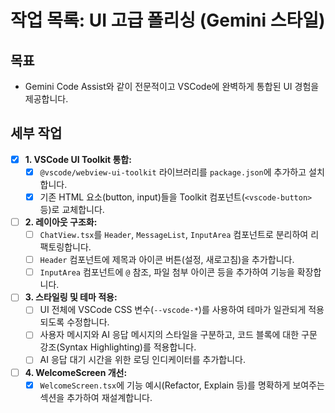 # 작업 목록: UI 고급 폴리싱 (Gemini 스타일)

## 목표
- Gemini Code Assist와 같이 전문적이고 VSCode에 완벽하게 통합된 UI 경험을 제공합니다.

## 세부 작업
- [x] **1. VSCode UI Toolkit 통합:**
	- [x] `@vscode/webview-ui-toolkit` 라이브러리를 `package.json`에 추가하고 설치합니다.
	- [x] 기존 HTML 요소(button, input)들을 Toolkit 컴포넌트(`<vscode-button>` 등)로 교체합니다.

- [ ] **2. 레이아웃 구조화:**
	- [ ] `ChatView.tsx`를 `Header`, `MessageList`, `InputArea` 컴포넌트로 분리하여 리팩토링합니다.
	- [ ] `Header` 컴포넌트에 제목과 아이콘 버튼(설정, 새로고침)을 추가합니다.
	- [ ] `InputArea` 컴포넌트에 `@` 참조, 파일 첨부 아이콘 등을 추가하여 기능을 확장합니다.

- [ ] **3. 스타일링 및 테마 적용:**
	- [ ] UI 전체에 VSCode CSS 변수(`--vscode-*`)를 사용하여 테마가 일관되게 적용되도록 수정합니다.
	- [ ] 사용자 메시지와 AI 응답 메시지의 스타일을 구분하고, 코드 블록에 대한 구문 강조(Syntax Highlighting)를 적용합니다.
	- [ ] AI 응답 대기 시간을 위한 로딩 인디케이터를 추가합니다.

- [ ] **4. WelcomeScreen 개선:**
	- [x] `WelcomeScreen.tsx`에 기능 예시(Refactor, Explain 등)를 명확하게 보여주는 섹션을 추가하여 재설계합니다.
